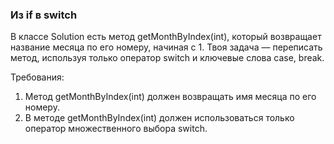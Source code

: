 
### Из if в switch

В классе Solution есть метод getMonthByIndex(int), который возвращает название месяца по его номеру, начиная с 1. Твоя задача &mdash; переписать
метод, используя только оператор switch и ключевые слова case, break.


Требования:
1.	Метод getMonthByIndex(int) должен возвращать имя месяца по его номеру.
2.	В методе getMonthByIndex(int) должен использоваться только оператор множественного выбора switch.


